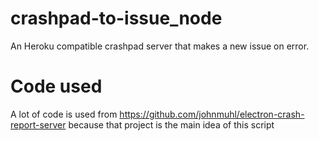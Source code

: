 # crashpad-to-issue_node
An Heroku compatible crashpad server that makes a new issue on error.

# Code used
A lot of code is used from https://github.com/johnmuhl/electron-crash-report-server because that project is the main idea of this script
